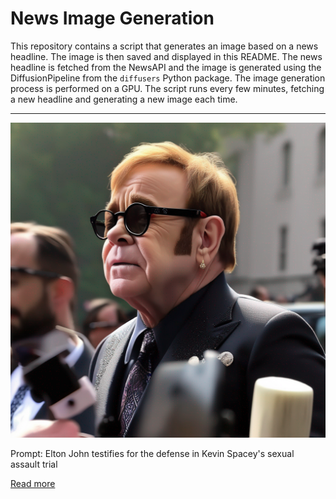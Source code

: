 # News Image Generation
This repository contains a script that generates an image based on a news headline. The image is then saved and displayed in this README.
The news headline is fetched from the NewsAPI and the image is generated using the DiffusionPipeline from the `diffusers` Python package. The image generation process is performed on a GPU.
The script runs every few minutes, fetching a new headline and generating a new image each time.

---

![Generated Image](image.png)

Prompt: Elton John testifies for the defense in Kevin Spacey's sexual assault trial

[Read more](https://abcnews.go.com/Entertainment/wireStory/elton-john-testifies-defense-kevin-spaceys-sexual-assault-101333581)